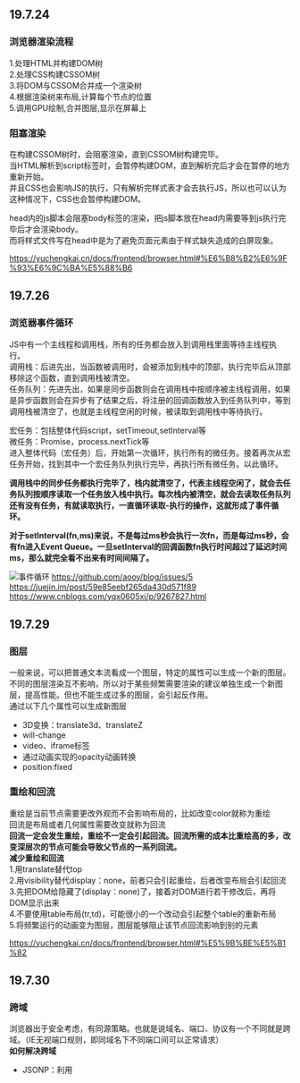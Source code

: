 ## 19.7.24  
### 浏览器渲染流程  
1.处理HTML并构建DOM树  
2.处理CSS构建CSSOM树  
3.将DOM与CSSOM合并成一个渲染树  
4.根据渲染树来布局,计算每个节点的位置  
5.调用GPU绘制,合并图层,显示在屏幕上  
   
### 阻塞渲染  
在构建CSSOM树时，会阻塞渲染，直到CSSOM树构建完毕。  
当HTML解析到script标签时，会暂停构建DOM，直到解析完后才会在暂停的地方重新开始。  
并且CSS也会影响JS的执行，只有解析完样式表才会去执行JS，所以也可以认为这种情况下，CSS也会暂停构建DOM。  

head内的js脚本会阻塞body标签的渲染，把js脚本放在head内需要等到js执行完毕后才会渲染body。  
而将样式文件写在head中是为了避免页面元素由于样式缺失造成的白屏现象。  

https://yuchengkai.cn/docs/frontend/browser.html#%E6%B8%B2%E6%9F%93%E6%9C%BA%E5%88%B6

## 19.7.26
### 浏览器事件循环
JS中有一个主线程和调用栈，所有的任务都会放入到调用栈里面等待主线程执行。  
调用栈：后进先出，当函数被调用时，会被添加到栈中的顶部，执行完毕后从顶部移除这个函数，直到调用栈被清空。   
任务队列：先进先出，如果是同步函数则会在调用栈中按顺序被主线程调用，如果是异步函数则会在异步有了结果之后，将注册的回调函数放入到任务队列中，等到调用栈被清空了，也就是主线程空闲的时候，被读取到调用栈中等待执行。   

宏任务：包括整体代码script，setTimeout,setInterval等   
微任务：Promise，process.nextTick等   
进入整体代码（宏任务）后，开始第一次循环，执行所有的微任务。接着再次从宏任务开始，找到其中一个宏任务队列执行完毕，再执行所有微任务。以此循环。

**调用栈中的同步任务都执行完毕了，栈内就清空了，代表主线程空闲了，就会去任务队列按顺序读取一个任务放入栈中执行。每次栈内被清空，就会去读取任务队列还有没有任务，有就读取执行，一直循环读取-执行的操作，这就形成了事件循环。**
   
**对于setInterval(fn,ms)来说，不是每过ms秒会执行一次fn，而是每过ms秒，会有fn进入Event Queue。一旦setInterval的回调函数fn执行时间超过了延迟时间ms，那么就完全看不出来有时间间隔了。**

![事件循环](https://p1-jj.byteimg.com/tos-cn-i-t2oaga2asx/gold-user-assets/2017/11/21/15fdcea13361a1ec~tplv-t2oaga2asx-zoom-in-crop-mark:1304:0:0:0.awebp)
https://github.com/aooy/blog/issues/5   
https://juejin.im/post/59e85eebf265da430d571f89   
https://www.cnblogs.com/yqx0605xi/p/9267827.html

## 19.7.29
### 图层
一般来说，可以把普通文本流看成一个图层，特定的属性可以生成一个新的图层。不同的图层渲染互不影响，所以对于某些频繁需要渲染的建议单独生成一个新图层，提高性能。但也不能生成过多的图层，会引起反作用。     
通过以下几个属性可以生成新图层  
* 3D变换：translate3d、translateZ
* will-change
* video、iframe标签
* 通过动画实现的opacity动画转换
* position:fixed

### 重绘和回流
重绘是当前节点需要更改外观而不会影响布局的，比如改变color就称为重绘   
回流是布局或者几何属性需要改变就称为回流   
**回流一定会发生重绘，重绘不一定会引起回流。回流所需的成本比重绘高的多，改变深层次的节点可能会导致父节点的一系列回流。**  
**减少重绘和回流**  
1.用translate替代top  
2.用visibility替代display：none，前者只会引起重绘，后者改变布局会引起回流      
3.先把DOM给隐藏了(display：none)了，接着对DOM进行若干修改后，再将DOM显示出来   
4.不要使用table布局(tr,td)，可能很小的一个改动会引起整个table的重新布局  
5.将频繁运行的动画变为图层，图层能够阻止该节点回流影响到别的元素   

https://yuchengkai.cn/docs/frontend/browser.html#%E5%9B%BE%E5%B1%82  

## 19.7.30
### 跨域
浏览器出于安全考虑，有同源策略。也就是说域名、端口、协议有一个不同就是跨域。（IE无视端口规则，即同域名下不同端口间可以正常请求）  
**如何解决跨域**  
* JSONP：利用<script>标签没有跨域限制的漏洞。通过<script>标签指向一个需要访问的地址并提供一个回调函数来接收数据。  
JSONP只限于get请求   
* CORS:服务端设置Access-Control-Allow-Origin就可以开启CORS。该属性表示哪些域名可以访问资源，如果设置通配符则表示所有网站都可以访问资源。  
* document.domain:该方法只能应用于二级域名相同的情况下，比如id.qq.com和game.qq.com适用该方法。   
只需要给页面添加document.domain = 'qq.com'表示二级域名都相同就可以实现跨域。   
* postMessage:常用于获取嵌入页面中的第三方页面数据，一个页面发送消息，另一个页面判断来源，并接收消息。   

https://yuchengkai.cn/docs/frontend/browser.html#%E8%B7%A8%E5%9F%9F

## 19.8.1
### new 的过程
1.新生成一个对象   
2.链接到原型   
3.绑定this   
4.返回新对象   

### 原型链
![原型链](https://camo.githubusercontent.com/8c32afe801835586c6ee59ef570fe2b322eadd6e/68747470733a2f2f79636b2d313235343236333432322e636f732e61702d7368616e676861692e6d7971636c6f75642e636f6d2f626c6f672f323031392d30362d30312d3033333932352e706e67)
```javascript
// function(){} 为构造函数
const fn = function() {}
//  prototype 指向原型（一个对象） {constructor: ƒ}
fn.prototype
//  constructor  指向原型的构造函数 
fn.prototype.constructor === fn
//  __proto__  指向创建该对象的构造函数的原型  即Function.prototype
fn.__proto__  === Function.prototype
//  访问创建fn的构造函数 即Function(){} 
fn.__proto__.constructor === Function

// 创建一个对象 
const obj = {a:1}
// 对象由Object(){}创建 
obj.constructor === Object
//  对象没有prototype属性
obj.prototype === undefined
// __proto__ 指向创建该对象的构造函数的原型 即Object.prototype
obj.__proto__ === Object.prototype
```
每一个函数都有`prototype`属性，该属性指向原型。除了Function.prototype.bind()，通过bind方法生成的函数没有`prototype`属性。    
每一个对象都有`__proto__`属性，指向创建该对象的构造函数的原型。  
`Function.prototype`和`Object.prototype`是两个特殊的对象，他们由引擎来创建。  
函数的`prototype`是一个对象，也就是原型。  
对象的`__proto__`指向原型，`__proto__`将对象和原型连接起来组成了原型链。  

#### Function.proto === Function.prototype
所有对象都可以通过原型链最终找到`Object.prototype`，虽然`Object.prototype`也是一个对象，但是这个对象不是`Object`创建的，而是引擎自己创建的`Object.prototype`。  
**所以可以这么说，所有实例都是对象，但是对象不一定都是实例。**  
`Function.prototype`这个对象其实是个函数，这个函数也是引擎自己创建的。  
首先引擎创建了`Object.prototype`，接着创建`Function.prototype`,并且用`__proto__`将两者连接起来。  
**所以得出结论，不是所有函数都是`new Function()`产生的。**    
有了`Function.prototype`后才有了`function Function(){}`，然后其他的构造函数都是`Function()`生成的。  
由于其他构造函数都可以通过原型链找到`Function.prototype`，并且`function Function()`本质也是函数，为了不产生混乱就将`function Function()`的`__proto__`联系到`Function.prototype`上。  
   
https://github.com/KieSun/Dream/issues/2

## 19.8.5
### 安全
#### XSS
XSS通过修改HTML节点或者执行JS代码来攻击网站。   
通常的防御手段是转义输入的内容，对引号、尖括号、斜杠进行转义。   
例如通过URL获取某些参数   
```html
<!-- http://www.domain.com?name=<script>alert(1)</script> -->
<div>{{name}}</div>
```
#### CSRF
CSRF就是利用用户的登录状态发起恶意请求。  
如果是Get请求则可以在img标签中设置图片地址为对应接口，如果是Post请求则需要用表单来提交接口。  
**如何防御**   
1.Get请求不对数据进行修改。   
2.Cookie设置`SameSite`属性，使Cookie不随着跨域请求发送。  
3.阻止第三方网站请求接口。  
4.请求时附带验证信息，如token。  
5.验证Referer。浏览器发送请求时会带上Referer，通过验证Referer判断请求是否是第三方网站发起的。  

#### CSP
CSP本质上是建立白名单，规定浏览器只能执行特定来源的代码。   
通常可以在HTTP Header（请求头）或者HTML的meta标签中设置`Content-Security-Policy`（只允许加载本站资源/只加载HTTPS协议图片/允许加载任何来源框架）来开启CSP。   

https://yuchengkai.cn/docs/frontend/safety.html#xss

### H5新特性
1.video/radio   
2.canvas   
3.webSocket   
4.webWorker js多线程   
5.语义化标签如header、footer、nav等   
6.新增了很多表单属性如min和max、autofocus、placehoder等   
7.sessionStorage 短期存储浏览器关闭就删除;localStorage 长期数据存储，与cookie相比cookie大小只有4kb左右，而localStorage有5Mb。

### 继承
使用call或apply借用其他构造函数的成员。
```javascript
//  父类
function Person(name) {
    this.name = name
    this.attr = ['小黄','小白']
    this.print = () => {
        console.log(this.name)
    }
}
//  子类
function Student(name) {
    Person.call(this,name)
}

const a = new Person('A')
a.print()            // A
const b = new Student('B')
b.print()            // B
b.attr.push('小黑');
console.log(b.attr)  // ["小黄", "小白", "小黑"]
console.log(a.attr)  // ["小黄", "小白"]
```
https://www.jianshu.com/p/b76ddb68df0e  

### 深拷贝浅拷贝
```javascript
//  浅拷贝
const a = {a:1,b:2,c:3}
const b = a
b.d = 4
console.log(b)      //  {a: 1, b: 2, c: 3, d: 4}
console.log(a)      //  {a: 1, b: 2, c: 3, d: 4}

//  深拷贝
function clone(num) {
    let newNum
    if (num instanceof Array) {
        newNum = []
        num.map((e,index) => newNum[index] = clone(num[index]))
        return newNum
    } else if (num instanceof Object) {
        newNum = {}
        for (let i in num) {
            newNum[i] = clone(num[i])
        }
        return newNum
    } else {
        return num
    }
}
const c = clone(a)
c.e = 5
console.log(c)      //  {a: 1, b: 2, c: 3, d: 4, e: 5}
console.log(a)      //  {a: 1, b: 2, c: 3, d: 4}
```
### super()
说明：`super`是es6新增的语法糖 用于访问父类。     
功能：在构造函数中调用`super`相当于把父类的`construcrtor`给执行了，并且将`this`指向指定为子类。`super`中传递的参数相当于给父类的`constructor`传递参数。       
注意事项：如果定义了`class`但是没有写`construcrtor`方法，那么编译器会自动加入`construcrtor`，并且在其中调用`super`方法。如果使用`extends`继承父类后写了`construcrtor`方法但是没有调用`super`，则子类拿不到`this`对象，并且会抛出异常。     
https://es6.ruanyifeng.com/#docs/class-extends    
https://www.jianshu.com/p/2a5a7352f4e5   

### 图片懒加载实现原理
可视区域：`document.documentElement.clientHeight`   
滚动距离：`document.documentElement.scrollTop`   
元素距离页面顶部的距离：`e.offsetTop`   
判断元素加载条件：**可视区域 + 滚动距离 > 元素距离页面顶部距离**    
[[具体实现](https://github.com/Elderkly/Lazyload/blob/master/index.html)]   
![Lazyload](https://picb.zhimg.com/80/v2-af1ab0c5f34e468e8647135c1f9f51e4_720w.jpg)   
https://zhuanlan.zhihu.com/p/55311726

### 正则
```javascript
/**
    pattern：正则表达式
    flags:标识(修饰符)
        标识主要包括：
        1. i 忽略大小写匹配
        2. m 多行匹配，即在到达一行文本末尾时还会继续寻常下一行中是否与正则匹配的项
        3. g 全局匹配 模式应用于所有字符串，而非在找到第一个匹配项时停止
*/
const reg = /pattern/flags                  //  字面量创建
const reg2 = new RegExp(pattren, flags)     //  实例创建 可进行字符串拼接
```
正则截取`id`后的内容   


### 实现毛玻璃效果
```css
background: rgba(255,255,255,.2);
backdrop-filter: saturate(180%) blur(20px);
```

## 浏览器缓存
**Web缓存种类：** 数据库缓存，CDN缓存，代理服务器缓存，浏览器缓存。   
**浏览器缓存过程：** 强缓存，协商缓存。   
**浏览器缓存位置一般分为四类：** Service Worker-->Memory Cache-->Disk Cache-->Push Cache。
### 浏览器缓存相关字段
![字段](https://p9-juejin.byteimg.com/tos-cn-i-k3u1fbpfcp/0c82d0049c3f4f57bf66d8effcb25ed5~tplv-k3u1fbpfcp-zoom-in-crop-mark:1304:0:0:0.awebp)
### 缓存分类
![缓存分类](https://p9-juejin.byteimg.com/tos-cn-i-k3u1fbpfcp/70f599db34fa42068ccfa4e04748a078~tplv-k3u1fbpfcp-zoom-in-crop-mark:1304:0:0:0.awebp)
|名称|用途|
|:-:|:-:|
|Service Worker|是运行在浏览器背后的独立线程，一般可以用来实现缓存功能，只支持HTTPS|
|Memory Cache|存放于内存中的缓存，大多用于存放样式、脚本文件，存放时间短，随着进程释放而释放|
|Disk Cache|存放于硬盘中的缓存，大多用于存放图片、视频资源等，存放时间长，容量大|
|prefetch cache|prefetch是预加载的一种方式，被标记为prefetch的资源，将会被浏览器在空闲时间加载|
|Push Cache|HTTP2的内容，在其他缓存没命中的情况下使用，存放时间短，随着进程释放而释放|
### 缓存过程
#### 强缓存
首次请求：如果响应头中`expires`、`pragma`或者`cache-control`字段，代表这是强缓存，浏览器就会把资源缓存在memory cache 或 disk cache中。    
第二次请求：如果符合强缓存条件就直接返回状态码200，从本地缓存中拿数据。否则把响应参数存在request header请求头中，看是否符合协商缓存，符合则返回状态码304，不符合则服务器会返回全新资源。    
![强缓存](https://p3-juejin.byteimg.com/tos-cn-i-k3u1fbpfcp/ca00bff3081e4cfd993a8f252f4fa23a~tplv-k3u1fbpfcp-zoom-in-crop-mark:1304:0:0:0.awebp)

#### 协商缓存
协商缓存就是强缓存失效后，浏览器携带缓存标识向服务器发送请求，由服务器根据缓存标识来决定是否使用缓存的过程。   
服务器资源未更新：返回304，读取缓存    
服务器资源更新：重新请求，返回200    
**实现协商缓存:**   
* Last-Modified / If-Modified-Since：服务端返回Last-Modified即文件最后修改时间，客户端请求时将其写入请求头的If-Modified-Since字段，服务端对比文件修改时间，若服务端文件修改时间大于If-Modified-Since则重新返回资源和200状态码，否则返回304，代表资源无更新，可继续使用缓存文件。
* Etag / If-None-Match：服务端返回Etag字段即服务器生成的文件唯一标识，客户端将其写入If-None-Match字段中，服务端收到后判断客户端的If-None-Match与服务端文件的唯一标识是否一致，一致则返回304，否则返回200.   
    
**Etag / If-None-Match优先级高于Last-Modified / If-Modified-Since，同时存在则只有Etag / If-None-Match生效。**

### 强缓存与协商缓存的区别
1. 强缓存不发请求到服务器，所以有时候资源更新了浏览器还不知道，但是协商缓存会发请求到服务器，所以资源是否更新，服务器肯定知道。   
2. 大部分web服务器都默认开启协商缓存。   
### 刷新对于强缓存和协商缓存的影响
1. 当ctrl+f5强制刷新网页时，直接从服务器加载，跳过强缓存和协商缓存。   
2. 当f5刷新网页时，跳过强缓存，但是会检查协商缓存。   
3. 浏览器地址栏中写入URL，回车 浏览器发现缓存中有这个文件了，不用继续请求了，直接去缓存拿。（最快）   
      
https://juejin.cn/post/6947936223126093861


## 常用数组操作API
|序号|API|描述|返回值|是否改变原数组|
|:-:|:-:|:-|:-:|:-:|
|1|push()|在最后插入一个或多个数据|数组长度|改变|
|2|unshift()|在头部插入一个或多个数据|数组长度|改变|
|3|pop()|弹出最后一个数据|删除的数据|改变|
|4|shift()|弹出第一个数据|删除的数据|改变|
|5|reverse()|逆置数据|数组|改变|
|6|join()|将数组转为字符串|字符串|不改变|
|7|slice()|截取指定位置的数组|截取内容|不改变|
|8|concat()|合并数组|合并内容|不改变|
|9|sort()|排序|排序结果|改变|
|10|splice()|删除指定位置，并替换|删除后的数组|改变|
|11|lastIndexOf()|反向查询数据的索引|索引|不改变|
|12|filter()|筛选符合回调函数的数据|数组|不改变|
|13|every()|判断数组元素是否符合回调函数条件，全部元素都满足则返回true|boolean|不改变|
|14|some()|对标every(),只要有一个元素符合条件则返回true|boolean|不改变|
|15|reduce()|reduce() 可同时将前面数组项遍历产生的结果与当前遍历项进行运算,接收两个参数，第一个为回调函数，第二个为初值，若指定了初值则从第一个元素开始遍历，否则从第二个元素开始遍历|自定义返回类型|不改变|
|16|reduceRight()|同reduce()不过从右往左遍历|自定义返回类型|不改变|

https://blog.csdn.net/BBBBobo/article/details/121869585   
https://blog.csdn.net/qq_38970408/article/details/121018660   
